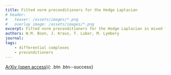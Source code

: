 ```yaml
---
title: Fitted norm preconditioners for the Hodge Laplacian
# header: 
#   teaser: /assets/images/*.png
#   overlay_image: /assets/images/*.png
excerpt: Fitted norm preconditioners for the Hodge Laplacian in mixed form
authors: W.M. Boon, J. Kraus, T. Luber, M. Lymbery
journal: 
tags: 
    - differential complexes
    - preconditioners
---
```


<!-- [Published version](https://doi.org/10.48550/arXiv.2507.23586){: .btn .btn--info} -->
[ArXiv (open access)](https://doi.org/10.48550/arXiv.2507.23586){: .btn .btn--success}

